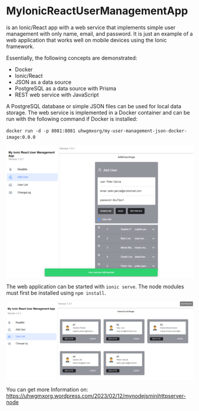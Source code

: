 # MyIonicReactUserManagementApp
is an Ionic/React app with a web service that implements simple user management with only name, email, and password. It is just an example of a web application that works well on mobile devices using the Ionic framework.

Essentially, the following concepts are demonstrated:

- Docker
- Ionic/React
- JSON as a data source
- PostgreSQL as a data source with Prisma
- REST web service with JavaScript

A PostgreSQL database or simple JSON files can be used for local data storage. The web service is implemented in a Docker container and can be run with the following command if Docker is installed:

`docker run -d -p 8081:8081 uhwgmxorg/my-user-management-json-docker-image:0.0.0`

![img](https://github.com/uhwgmxorg/MyIonicReactUserManagementApp.node/blob/master/Doc/95_1.png)

The web application can be started with `ionic serve`. The node modules must first be installed using `npm install`.

![img](https://github.com/uhwgmxorg/MyIonicReactUserManagementApp.node/blob/master/Doc/95_2.png)

You can get more Information on: https://uhwgmxorg.wordpress.com/2023/02/12/mynodejsminihttpserver-node